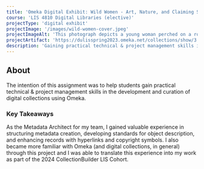 ```yaml
---
title: 'Omeka Digital Exhibit: Wild Women - Art, Nature, and Claiming Space in US National Parks'
course: 'LIS 4810 Digital Libraries (elective)'
projectType: 'digital exhibit'
projectImage: '/images/wild-women-cover.jpeg'
projectImageAlt: 'This photograph depicts a young woman perched on a rock, the breeze lifting her skirt slightly while she smiles'
projectArtifact: 'https://dulisspring2023.omeka.net/collections/show/3'
description: 'Gaining practical technical & project management skills in the development and curation of digital collections using Omeka'
---
```


## About

The intention of this assignment was to help students gain practical technical & project management skills in the development and curation of digital collections using Omeka.

### Key Takeaways

As the Metadata Architect for my team, I gained valuable experience in structuring metadata creation, developing standards for object description, and enhancing records with hyperlinks and copyright symbols. I also became more familiar with Omeka (and digital collections, in general) through this project and I was able to translate this experience into my work as part of the 2024 CollectionBuilder LIS Cohort.
